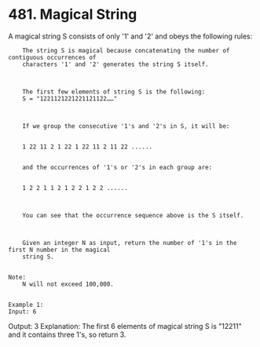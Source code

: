 # 481. Magical String

A magical string S consists of only '1' and '2' and obeys the following rules:
    
    
        The string S is magical because concatenating the number of contiguous occurrences of
        characters '1' and '2' generates the string S itself.
    

    
        The first few elements of string S is the following:
        S = "1221121221221121122……"
    

    
        If we group the consecutive '1's and '2's in S, it will be:
    
    
        1 22 11 2 1 22 1 22 11 2 11 22 ......
    
    
        and the occurrences of '1's or '2's in each group are:
    
    
        1 2 2 1 1 2 1 2 2 1 2 2 ......
    

    
        You can see that the occurrence sequence above is the S itself.
    

    
        Given an integer N as input, return the number of '1's in the first N number in the magical
        string S.
    

    Note:
        N will not exceed 100,000.
    

    Example 1:
    Input: 6
Output: 3
Explanation: The first 6 elements of magical string S is "12211" and it contains three 1's, so return 3.